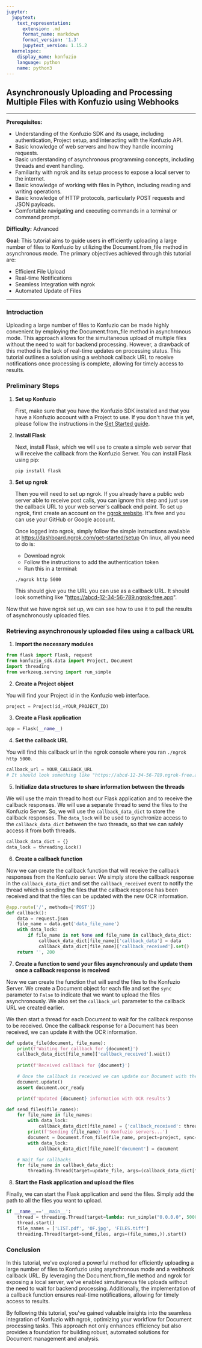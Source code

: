 ```yaml
---
jupyter:
  jupytext:
    text_representation:
      extension: .md
      format_name: markdown
      format_version: '1.3'
      jupytext_version: 1.15.2
  kernelspec:
    display_name: konfuzio
    language: python
    name: python3
---
```


## Asynchronously Uploading and Processing Multiple Files with Konfuzio using Webhooks

---

**Prerequisites:**
- Understanding of the Konfuzio SDK and its usage, including authentication, Project setup, and interacting with the Konfuzio API.
- Basic knowledge of web servers and how they handle incoming requests.
- Basic understanding of asynchronous programming concepts, including threads and event handling.
- Familiarity with ngrok and its setup process to expose a local server to the internet.
- Basic knowledge of working with files in Python, including reading and writing operations.
- Basic knowledge of HTTP protocols, particularly POST requests and JSON payloads.
- Comfortable navigating and executing commands in a terminal or command prompt.

**Difficulty:** Advanced

**Goal:**
This tutorial aims to guide users in efficiently uploading a large number of files to Konfuzio by utilizing the Document.from_file method in asynchronous mode. The primary objectives achieved through this tutorial are:

- Efficient File Upload
- Real-time Notifications
- Seamless Integration with ngrok
- Automated Update of Files
---

### Introduction

Uploading a large number of files to Konfuzio can be made highly convenient by employing the Document.from_file method in asynchronous mode. This approach allows for the simultaneous upload of multiple files without the need to wait for backend processing. However, a drawback of this method is the lack of real-time updates on processing status. This tutorial outlines a solution using a webhook callback URL to receive notifications once processing is complete, allowing for timely access to results.


### Preliminary Steps



1. **Set up Konfuzio**

    First, make sure that you have the Konfuzio SDK installed and that you have a Konfuzio account with a Project to use. 
    If you don't have this yet, please follow the instructions in the [Get Started guide](https://dev.konfuzio.com/sdk/get_started.html#get-started).

2. **Install Flask**

    Next, install Flask, which we will use to create a simple web server that will receive the callback from the Konfuzio
    Server. You can install Flask using pip:

    ```console
    pip install flask
    ```

3. **Set up ngrok**

    Then you will need to set up ngrok. If you already have a public web server able to receive post calls, you can 
    ignore this step and just use the callback URL to your web server's callback end point. To set up ngrok, first 
    create an account on the [ngrok website](https://ngrok.com/). It's free and you can use your GitHub or Google 
    account.

    Once logged into ngrok, simply follow the simple instructions available at https://dashboard.ngrok.com/get-started/setup
    On linux, all you need to do is:
    - Download ngrok
    - Follow the instructions to add the authentication token
    - Run this in a terminal:

    ```console
    ./ngrok http 5000
    ```
    This should give you the URL you can use as a callback URL. It should look something like 
    "https://abcd-12-34-56-789.ngrok-free.app".

Now that we have ngrok set up, we can see how to use it to pull the results of asynchronously uploaded files.


### Retrieving asynchronously uploaded files using a callback URL


1. **Import the necessary modules**

```python tags=["skip-execution"]
from flask import Flask, request
from konfuzio_sdk.data import Project, Document
import threading
from werkzeug.serving import run_simple
```

2. **Create a Project object**

You will find your Project id in the Konfuzio web interface.

```python tags=["skip-execution", "nbval-skip"]
project = Project(id_=YOUR_PROJECT_ID)
```

3. **Create a Flask application**

```python tags=["skip-execution", "nbval-skip"]
app = Flask(__name__)
```

4. **Set the callback URL**

You will find this callback url in the ngrok console where you ran `./ngrok http 5000`.

```python tags=["skip-execution", "nbval-skip"]
callback_url = YOUR_CALLBACK_URL  
# It should look something like "https://abcd-12-34-56-789.ngrok-free.app"
```

5. **Initialize data structures to share information between the threads**

We will use the main thread to host our Flask application and to receive the callback responses. We will use a separate thread to send the files to the Konfuzio Server. So, we will use the `callback_data_dict` to store the callback responses. The `data_lock` will be used to synchronize access to the `callback_data_dict` between the two threads, so that we can safely access it from both threads.

```python tags=["skip-execution", "nbval-skip"]
callback_data_dict = {}
data_lock = threading.Lock()
```

6. **Create a callback function**

Now we can create the callback function that will receive the callback responses from the Konfuzio server. We simply store the callback response in the `callback_data_dict` and set the `callback_received` event to notify the thread which is sending the files that the callback response has been received and that the files can be updated with the 
new OCR information.

```python tags=["skip-execution", "nbval-skip"]
@app.route('/', methods=['POST'])
def callback():
    data = request.json
    file_name = data.get('data_file_name')
    with data_lock:
        if file_name is not None and file_name in callback_data_dict:
            callback_data_dict[file_name]['callback_data'] = data
            callback_data_dict[file_name]['callback_received'].set()
    return '', 200
```

7. **Create a function to send your files asynchronously and update them once a callback response is received**

Now we can create the function that will send the files to the Konfuzio Server. We create a Document object for each file and set the `sync` parameter to `False` to indicate that we want to upload the files asynchronously. We also set the `callback_url` parameter to the callback URL we created earlier.

We then start a thread for each Document to wait for the callback response to be received. Once the callback response for a Document has been received, we can update it with the OCR information.

```python tags=["skip-execution", "nbval-skip"]
def update_file(document, file_name):
    print(f'Waiting for callback for {document}')
    callback_data_dict[file_name]['callback_received'].wait()
    
    print(f'Received callback for {document}')

    # Once the callback is received we can update our Document with the OCR information    
    document.update()
    assert document.ocr_ready

    print(f'Updated {document} information with OCR results')

def send_files(file_names):
    for file_name in file_names:
        with data_lock:
            callback_data_dict[file_name] = {'callback_received': threading.Event(), 'callback_data': None, 'document': None}
        print(f'Sending {file_name} to Konfuzio servers...')
        document = Document.from_file(file_name, project=project, sync=False, callback_url=callback_url)
        with data_lock:
            callback_data_dict[file_name]['document'] = document

    # Wait for callbacks
    for file_name in callback_data_dict:
        threading.Thread(target=update_file, args=(callback_data_dict[file_name]['document'], file_name,)).start()
```

8. **Start the Flask application and upload the files**

Finally, we can start the Flask application and send the files. Simply add the path to all the files you want to upload. 

```python tags=["skip-execution", "nbval-skip"]
if __name__=='__main__':
    thread = threading.Thread(target=lambda: run_simple("0.0.0.0", 5000, app))
    thread.start()
    file_names = ['LIST.pdf', 'OF.jpg', 'FILES.tiff']
    threading.Thread(target=send_files, args=(file_names,)).start()
```

### Conclusion

In this tutorial, we've explored a powerful method for efficiently uploading a large number of files to Konfuzio using asynchronous mode and a webhook callback URL. By leveraging the Document.from_file method and ngrok for exposing a local server, we've enabled simultaneous file uploads without the need to wait for backend processing. Additionally, the implementation of a callback function ensures real-time notifications, allowing for timely access to results.

By following this tutorial, you've gained valuable insights into the seamless integration of Konfuzio with ngrok, optimizing your workflow for Document processing tasks. This approach not only enhances efficiency but also provides a foundation for building robust, automated solutions for Document management and analysis.
